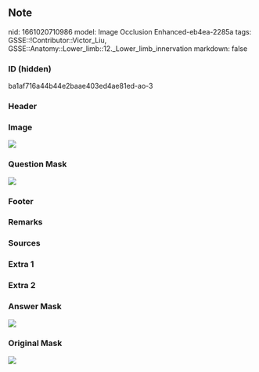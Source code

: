 ## Note
nid: 1661020710986
model: Image Occlusion Enhanced-eb4ea-2285a
tags: GSSE::!Contributor::Victor_Liu, GSSE::Anatomy::Lower_limb::12._Lower_limb_innervation
markdown: false

### ID (hidden)
ba1af716a44b44e2baae403ed4ae81ed-ao-3

### Header


### Image
<img src="tmp4_7v2j3z.png">

### Question Mask
<img src="ba1af716a44b44e2baae403ed4ae81ed-ao-3-Q.svg">

### Footer


### Remarks


### Sources


### Extra 1


### Extra 2


### Answer Mask
<img src="ba1af716a44b44e2baae403ed4ae81ed-ao-3-A.svg">

### Original Mask
<img src="ba1af716a44b44e2baae403ed4ae81ed-ao-O.svg">
